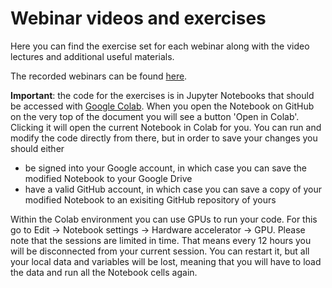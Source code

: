# Webinar videos and exercises

Here you can find the exercise set for each webinar along with the video lectures and additional useful materials.

The recorded webinars can be found [here](https://oc.embl.de/index.php/s/N93MsxAG1QwZX8G).

__Important__: the code for the exercises is in Jupyter Notebooks that should be accessed with [Google Colab](https://colab.research.google.com). When you open the Notebook on GitHub on the very top of the document you will see a button 'Open in Colab'. Clicking it will open the current Notebook in Colab for you. You can run and modify the code directly from there, but in order to save your changes you should either 
 * be signed into your Google account, in which case you can save the modified Notebook to your Google Drive
 * have a valid GitHub account, in which case you can save a copy of your modified Notebook to an exisiting GitHub repository of yours

Within the Colab environment you can use GPUs to run your code. For this go to Edit -> Notebook settings -> Hardware accelerator -> GPU. Please note that the sessions are limited in time. That means every 12 hours you will be disconnected from your current session. You can restart it, but all your local data and variables will be lost, meaning that you will have to load the data and run all the Notebook cells again.    
